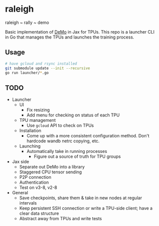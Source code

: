 # raleigh

raleigh ~ rally ~ demo

Basic implementation of [DeMo](https://github.com/bloc97/DeMo) in Jax for TPUs. This repo is a launcher CLI in Go that manages the TPUs and launches the training process.

## Usage

```bash
# have gcloud and rsync installed
git submodule update --init --recursive
go run launcher/*.go
```

## TODO

* Launcher
  * UI
    * Fix resizing
    * Add menu for checking on status of each TPU
  * TPU management
    * Use `gcloud` API to check on TPUs
  * Installation
    * Come up with a more consistent configuration method. Don't hardcode wandb netrc copying, etc.
  * Launching
    * Automatically take in running processes
      * Figure out a source of truth for TPU groups
* Jax side
  * Separate out DeMo into a library
  * Staggered CPU tensor sending
  * P2P connection
  * Authentication
  * Test on v3-8, v2-8
* General
  * Save checkpoints, share them & take in new nodes at regular intervals
  * Keep persistent SSH connection or write a TPU-side client; have a clear data structure
  * Abstract away from TPUs and write tests
